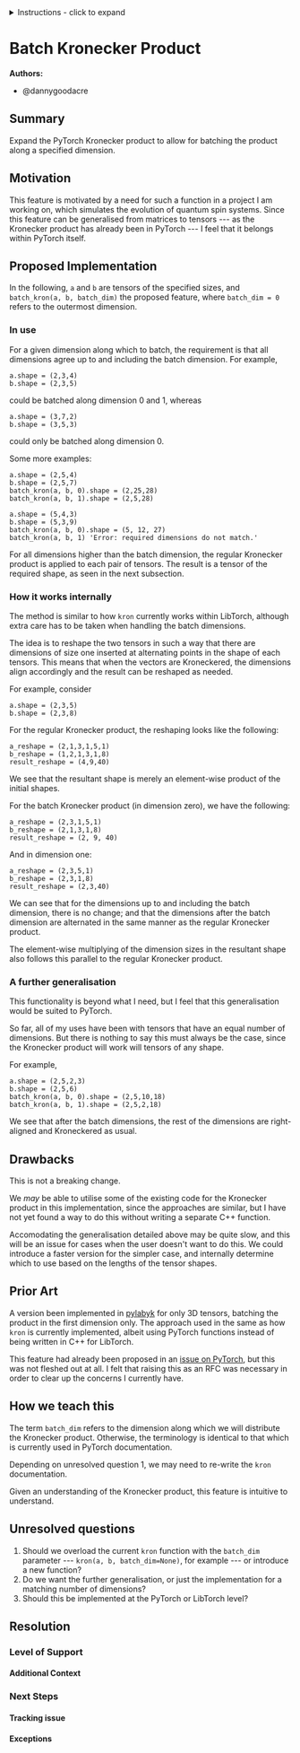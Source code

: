 

<details>
<summary>Instructions - click to expand</summary>

- Fork the rfcs repo: https://github.com/pytorch/rfcs
- Copy `RFC-0000-template.md` to `RFC-00xx-my-feature.md`, or write your own open-ended proposal. Put care into the details.
- Submit a pull request titled `RFC-00xx-my-feature`. 
    - Assign the `draft` label while composing the RFC. You may find it easier to use a WYSIWYG editor (like Google Docs) when working with a few close collaborators; feel free to use whatever platform you like. Ideally this document is publicly visible and is linked to from the PR.
    - When opening the RFC for general discussion, copy your document into the `RFC-00xx-my-feature.md` file on the PR and assign the `commenting` label.
- Build consensus for your proposal, integrate feedback and revise it as needed, and summarize the outcome of the discussion via a [resolution template](https://github.com/pytorch/rfcs/blob/rfc-process/RFC-0000-template.md#resolution).
    - If the RFC is idle here (no activity for 2 weeks), assign the label `stalled` to the PR.
- Once the discussion has settled, assign a new label based on the level of support:
    - `accepted` if a decision has been made in the RFC
    - `draft` if the author needs to rework the RFC’s proposal
    - `shelved` if there are no plans to move ahead with the current RFC’s proposal. We want neither to think about evaluating the proposal
nor about implementing the described feature until some time in the future.
- A state of `accepted` means that the core team has agreed in principle to the proposal, and it is ready for implementation. 
- The author (or any interested developer) should next open a tracking issue on Github corresponding to the RFC.
    - This tracking issue should contain the implementation next steps. Link to this tracking issue on the RFC (in the Resolution > Next Steps section)
- Once all relevant PRs are merged, the RFC’s status label can be finally updated to `closed`.

</details>


# Batch Kronecker Product

**Authors:**
* @dannygoodacre


## **Summary**
Expand the PyTorch Kronecker product to allow for batching the product along a specified dimension.


## **Motivation**

This feature is motivated by a need for such a function in a project I am working on, which simulates the evolution of quantum spin systems. Since this feature can be generalised from matrices to tensors --- as the Kronecker product has already been in PyTorch --- I feel that it belongs within PyTorch itself.


## **Proposed Implementation**
In the following, `a` and `b` are tensors of the specified sizes, and `batch_kron(a, b, batch_dim)` the proposed feature, where `batch_dim = 0` refers to the outermost dimension.

### In use
For a given dimension along which to batch, the requirement is that all dimensions agree up to and including the batch dimension. For example,
```
a.shape = (2,3,4)
b.shape = (2,3,5)
```
could be batched along dimension 0 and 1, whereas
```
a.shape = (3,7,2)
b.shape = (3,5,3)
```
could only be batched along dimension 0.

Some more examples:

```
a.shape = (2,5,4)
b.shape = (2,5,7)
batch_kron(a, b, 0).shape = (2,25,28)
batch_kron(a, b, 1).shape = (2,5,28)

a.shape = (5,4,3)
b.shape = (5,3,9)
batch_kron(a, b, 0).shape = (5, 12, 27)
batch_kron(a, b, 1) 'Error: required dimensions do not match.'
```
For all dimensions higher than the batch dimension, the regular Kronecker product is applied to each pair of tensors. The result is a tensor of the required shape, as seen in the next subsection.

### How it works internally
The method is similar to how `kron` currently works within LibTorch, although extra care has to be taken when handling the batch dimensions. 

The idea is to reshape the two tensors in such a way that there are dimensions of size one inserted at alternating points in the shape of each tensors. This means that when the vectors are Kroneckered, the dimensions align accordingly and the result can be reshaped as needed.

For example, consider 
```
a.shape = (2,3,5)
b.shape = (2,3,8)
```
For the regular Kronecker product, the reshaping looks like the following:
```
a_reshape = (2,1,3,1,5,1)
b_reshape = (1,2,1,3,1,8)
result_reshape = (4,9,40)
```
We see that the resultant shape is merely an element-wise product of the initial shapes.

For the batch Kronecker product (in dimension zero), we have the following:

```
a_reshape = (2,3,1,5,1)
b_reshape = (2,1,3,1,8)
result_reshape = (2, 9, 40)
```

And in dimension one:

```
a_reshape = (2,3,5,1)
b_reshape = (2,3,1,8)
result_reshape = (2,3,40)
```

We can see that for the dimensions up to and including the batch dimension, there is no change; and that the dimensions after the batch dimension are alternated in the same manner as the regular Kronecker product. 

The element-wise multiplying of the dimension sizes in the resultant shape also follows this parallel to the regular Kronecker product.


### A further generalisation

This functionality is beyond what I need, but I feel that this generalisation would be suited to PyTorch.

So far, all of my uses have been with tensors that have an equal number of dimensions. But there is nothing to say this must always be the case, since the Kronecker product will work will tensors of any shape.

For example,
```
a.shape = (2,5,2,3)
b.shape = (2,5,6)
batch_kron(a, b, 0).shape = (2,5,10,18)
batch_kron(a, b, 1).shape = (2,5,2,18)
```
We see that after the batch dimensions, the rest of the dimensions are right-aligned and Kroneckered as usual.


## **Drawbacks**
This is not a breaking change.

We *may* be able to utilise some of the existing code for the Kronecker product in this implementation, since the approaches are similar, but I have not yet found a way to do this without writing a separate C++ function.

Accomodating the generalisation detailed above may be quite slow, and this will be an issue for cases when the user doesn't want to do this. We could introduce a faster version for the simpler case, and internally determine which to use based on the lengths of the tensor shapes.


## **Prior Art**
A version been implemented in [pylabyk](https://github.com/yulkang/pylabyk/blob/master/numpytorch.py) for only 3D tensors, batching the product in the first dimension only. The approach used in the same as how `kron` is currently implemented, albeit using PyTorch functions instead of being written in C++ for LibTorch.

This feature had already been proposed in an [issue on PyTorch](https://github.com/pytorch/pytorch/issues/77537), but this was not fleshed out at all. I felt that raising this as an RFC was necessary in order to clear up the concerns I currently have.


## **How we teach this**

The term `batch_dim` refers to the dimension along which we will distribute the Kronecker product. Otherwise, the terminology is identical to that which is currently used in PyTorch documentation.

Depending on unresolved question 1, we may need to re-write the `kron` documentation.

Given an understanding of the Kronecker product, this feature is intuitive to understand.


## **Unresolved questions**
1. Should we overload the current `kron` function with the `batch_dim` parameter --- `kron(a, b, batch_dim=None)`, for example --- or introduce a new function?
2. Do we want the further generalisation, or just the implementation for a matching number of dimensions?
3. Should this be implemented at the PyTorch or LibTorch level?


## Resolution

### Level of Support


#### Additional Context


### Next Steps


#### Tracking issue


#### Exceptions
